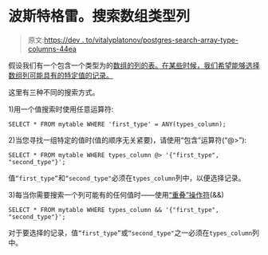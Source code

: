 # 波斯特格雷。搜索数组类型列

> 原文:[https://dev . to/vitalyplatonov/postgres-search-array-type-columns-44ea](https://dev.to/vitalyplatonov/postgres-search-array-type-columns-44ea)

假设我们有一个包含一个类型为的[数组的列的表。在某些时候，我们希望能够选择数组列可能具有的特定值的记录。](https://www.postgresql.org/docs/11/arrays.html)

这里有三种不同的搜索方式。

1)用一个值搜索时使用任意运算符:

```
SELECT * FROM mytable WHERE 'first_type' = ANY(types_column); 
```

2)当您寻找一组特定的值时(值的顺序无关紧要)，请使用“包含”运算符(“@>”):

```
SELECT * FROM mytable WHERE types_column @> '{"first_type", "second_type"}'; 
```

值`“first_type”`和`“second_type"`必须在`types_column`列中，以便选择记录。

3)每当你需要搜索一个列可能有的任何值时——使用[“重叠”操作符](https://www.postgresql.org/docs/current/functions-array.html)(&&)

```
SELECT * FROM mytable WHERE types_column && '{"first_type", "second_type"}'; 
```

对于要选择的记录，值`“first_type”`或`“second_type"`之一必须在`types_column`列中。
